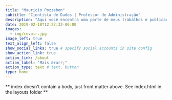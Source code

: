 ```yaml
---
title: "Mauricio Pozzebon"
subtitle: "Cientista de Dados | Professor de Administração"
description: "Aqui você encontra uma parte de meus trabalhos e publicações que venho desenvolvendo ao longo dessa jornada auto didata em ciência de dados e docência :)"
date: 2019-02-18T12:27:33-06:00
images:
  - img/revoir.jpg
image_left: true
text_align_left: false
show_social_links: true # specify social accounts in site config
show_action_link: true
action_link: /about
action_label: "Mais &rarr;"
action_type: text # text, button
type: home
---
```


** index doesn't contain a body, just front matter above.
See index.html in the layouts folder **
